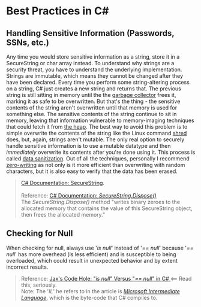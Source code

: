 # Best Practices in C#

## Handling Sensitive Information (Passwords, SSNs, etc.)
Any time you would store sensitive information as a string, store it in a SecureString or char array instead. 
To understand why strings are a security threat, you have to understand the underlying implementation. 
Strings are immutable, which means they cannot be changed after they have been declared. 
Every time you perform some string-altering process on a string, C# just creates a new string and returns that. 
The previous string is still sitting in memory until the the [garbage collector](https://docs.microsoft.com/en-us/previous-versions/dotnet/articles/ms973837(v=msdn.10)?redirectedfrom=MSDN#dotnetgcbasics_topic5) frees it,
marking it as safe to be overwritten. But that's the thing - the sensitive contents of the string aren't overwritten until that memory is used for something else. 
The sensitive contents of the string continue to sit in memory, leaving that information vulnerable to memory-imaging techniques that could fetch it from [the heap](https://icarus.cs.weber.edu/~dab/cs1410/textbook/4.Pointers/memory.html).
The best way to avoid this problem is to simple overwrite the contents of the string like the Linux command [shred](https://en.wikipedia.org/wiki/Shred_(Unix)) does, but, again, strings aren't mutable.
The only real option to securely handle sensitive information is to use a mutable datatype and then _immediately_ overwrite its contents after you're done using it.
This process is called [data sanitization](https://www.lifewire.com/data-sanitization-methods-2626133). Out of all the techniques, personally I recommend [zero-writing](https://www.lifewire.com/data-sanitization-methods-2626133#write-zero)
as not only is it more efficient than overwriting with random characters, but it is also easy to verify that the data has been erased. <br />
> [C# Documentation: SecureString](https://docs.microsoft.com/en-us/dotnet/api/system.security.securestring?view=net-5.0). <br />
> <br />
> Reference: [C# Documentation: _SecureString.Dispose()_](https://docs.microsoft.com/en-us/dotnet/api/system.security.securestring.dispose?view=net-5.0#remarks) <br />
> The _SecureString.Dispose()_ method "writes binary zeroes to the allocated memory that contains the value of this SecureString object, then frees the allocated memory."  <br />

## Checking for Null
When checking for null, always use '_is null_' instead of '_== null_' because '_== null_' has more overhead (is less efficient) and is susceptible to being overloaded,
which could result in unexpected behavior and by extent incorrect results.
> Reference: [Jax's Code Hole: "_is null_" Versus "_== null_" in C# ](https://www.gullberg.tk/blog/is-null-versus-null-in-c/) <== Read this, seriously. <br />
> Note: The '_IL_' he refers to in the article is [_Microsoft Intermediate Language_](https://en.wikipedia.org/wiki/Common_Intermediate_Language), which is the byte-code that C# compiles to.
